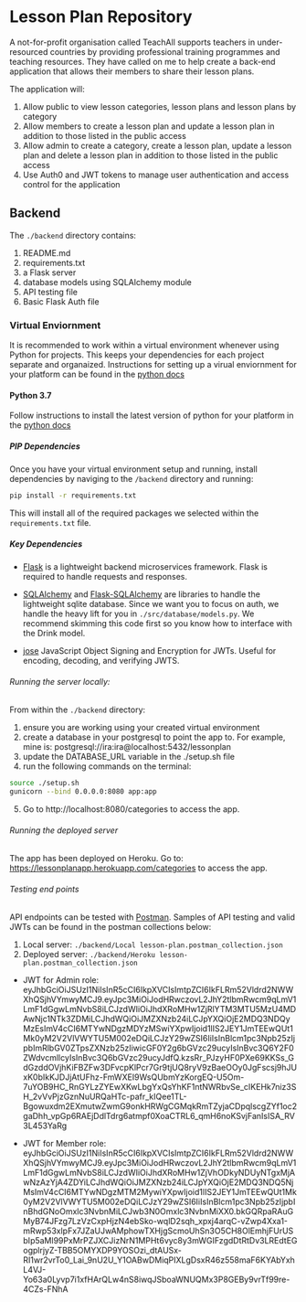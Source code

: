 # Lesson Plan Repository

A not-for-profit organisation called TeachAll supports teachers in under-resourced countries by providing professional training programmes and teaching resources. They have called on me to help create a back-end application that allows their members to share their lesson plans. 

The application will:
1) Allow public to view lesson categories, lesson plans and lesson plans by category
1) Allow members to create a lesson plan and update a lesson plan in addition to those listed in the public access
2) Allow admin to create a category, create a lesson plan, update a lesson plan and delete a lesson plan in addition to those listed in the public access
3) Use Auth0 and JWT tokens to manage user authentication and access control for the application


## Backend

The `./backend` directory contains:
1) README.md
2) requirements.txt 
3) a Flask server
4) database models using SQLAlchemy module
5) API testing file
6) Basic Flask Auth file


### Virtual Enviornment

It is recommended to work within a virtual environment whenever using Python for projects. This keeps your dependencies for each project separate and organaized. Instructions for setting up a virual enviornment for your platform can be found in the [python docs](https://packaging.python.org/guides/installing-using-pip-and-virtual-environments/)


#### Python 3.7

Follow instructions to install the latest version of python for your platform in the [python docs](https://docs.python.org/3/using/unix.html#getting-and-installing-the-latest-version-of-python)



##### PIP Dependencies

Once you have your virtual environment setup and running, install dependencies by naviging to the `/backend` directory and running:

```bash
pip install -r requirements.txt
```

This will install all of the required packages we selected within the `requirements.txt` file.



##### Key Dependencies

- [Flask](http://flask.pocoo.org/)  is a lightweight backend microservices framework. Flask is required to handle requests and responses.

- [SQLAlchemy](https://www.sqlalchemy.org/) and [Flask-SQLAlchemy](https://flask-sqlalchemy.palletsprojects.com/en/2.x/) are libraries to handle the lightweight sqlite database. Since we want you to focus on auth, we handle the heavy lift for you in `./src/database/models.py`. We recommend skimming this code first so you know how to interface with the Drink model.

- [jose](https://python-jose.readthedocs.io/en/latest/) JavaScript Object Signing and Encryption for JWTs. Useful for encoding, decoding, and verifying JWTS.



###### Running the server locally:

From within the `./backend` directory:

1) ensure you are working using your created virtual environment
2) create a database in your postgresql to point the app to. For example, mine is: postgresql://ira:ira@localhost:5432/lessonplan
3) update the DATABASE_URL variable in the ./setup.sh file
4) run the following commands on the terminal:

```bash
source ./setup.sh
gunicorn --bind 0.0.0.0:8080 app:app
```

5) Go to http://localhost:8080/categories to access the app.



###### Running the deployed server 

The app has been deployed on Heroku. Go to: https://lessonplanapp.herokuapp.com/categories to access the app.



###### Testing end points 

API endpoints can be tested with [Postman](https://getpostman.com). Samples of API testing and valid JWTs can be found in the postman collections below:

1) Local server: `./backend/Local lesson-plan.postman_collection.json` 
2) Deployed server: `./backend/Heroku lesson-plan.postman_collection.json` 

- JWT for Admin role:
eyJhbGciOiJSUzI1NiIsInR5cCI6IkpXVCIsImtpZCI6IkFLRm52Vldrd2NWWXhQSjhVYmwyMCJ9.eyJpc3MiOiJodHRwczovL2JhY2tlbmRwcm9qLmV1LmF1dGgwLmNvbS8iLCJzdWIiOiJhdXRoMHw1ZjRlYTM3MTU5MzU4MDAwNjc1NTk3ZDMiLCJhdWQiOiJMZXNzb24iLCJpYXQiOjE2MDQ3NDQyMzEsImV4cCI6MTYwNDgzMDYzMSwiYXpwIjoid1lIS2JEY1JmTEEwQUt1Mk0yM2V2VlVWYTU5M002eDQiLCJzY29wZSI6IiIsInBlcm1pc3Npb25zIjpbImRlbGV0ZTpsZXNzb25zIiwicGF0Y2g6bGVzc29ucyIsInBvc3Q6Y2F0ZWdvcmllcyIsInBvc3Q6bGVzc29ucyJdfQ.kzsRr_PJzyHF0PXe69KKSs_GdGzddOVjhKiFBZFw3DFvcpKlPcr7Gr9tjUQ8ryV9zBaeOOy0JgFscsj9hJUxK0bIkKJDJjAtUFhz-FmWXEI9WsQUbmYzKorgEQ-U5Om-7uYOB9HC_RnGYLzZYEwXKwLbgYxQsYhKF1ntNWRbvSe_cIKEHk7niz3SH_2vVvPjzGznNuURQaHTc-pafr_kIQee1TL-Bgowuxdm2EXmutwZwmG9onkHRWgCGMqkRmTZyjaCDpqlscgZYf1oc2gaDhh_vpGp6RAEjDdlTdrg6atmpf0XoaCTRL6_qmH6noKSvjFanIsISA_RV3L453YaRg

- JWT for Member role:
eyJhbGciOiJSUzI1NiIsInR5cCI6IkpXVCIsImtpZCI6IkFLRm52Vldrd2NWWXhQSjhVYmwyMCJ9.eyJpc3MiOiJodHRwczovL2JhY2tlbmRwcm9qLmV1LmF1dGgwLmNvbS8iLCJzdWIiOiJhdXRoMHw1ZjVhODkyNDUyNTgxMjAwNzAzYjA4ZDYiLCJhdWQiOiJMZXNzb24iLCJpYXQiOjE2MDQ3NDQ5NjMsImV4cCI6MTYwNDgzMTM2MywiYXpwIjoid1lIS2JEY1JmTEEwQUt1Mk0yM2V2VlVWYTU5M002eDQiLCJzY29wZSI6IiIsInBlcm1pc3Npb25zIjpbInBhdGNoOmxlc3NvbnMiLCJwb3N0Omxlc3NvbnMiXX0.bkGQRpaRAuGMyB74JFzg7LzVzCxpHjzN4ebSko-wqlD2sqh_xpxj4arqC-vZwp4Xxa1-mRwp53xlpFx7JZaUJwAMphowTXHjgScmoUhSn3O5CH8OlEmhjFUrUSbIp5aMl99PxMrPZJXCJizNrN1MPHt6vyc8y3mWGIFzgdDtRtDv3LREdtEGogplrjyZ-TBB5OMYXDP9YOSOzi_dtAUSx-RI1wr2vrTo0_Lai_9nU2U_Y1OABwDMiqPIXLgDsxR46z558maF6KYAbYxhL4VJ-Yo63a0Lyvp7i1xfHArQLw4nS8iwqJSboaWNUQMx3P8GEBy9vrTf99re-4CZs-FNhA


